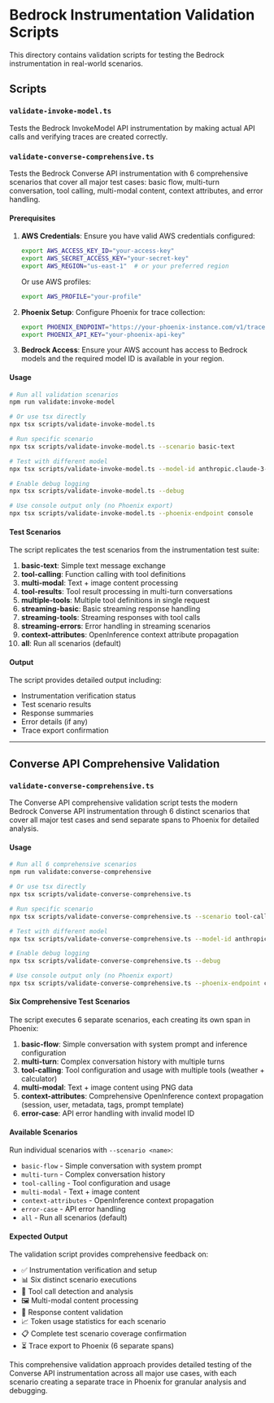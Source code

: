 # Bedrock Instrumentation Validation Scripts

This directory contains validation scripts for testing the Bedrock instrumentation in real-world scenarios.

## Scripts

### `validate-invoke-model.ts`

Tests the Bedrock InvokeModel API instrumentation by making actual API calls and verifying traces are created correctly.

### `validate-converse-comprehensive.ts`

Tests the Bedrock Converse API instrumentation with 6 comprehensive scenarios that cover all major test cases: basic flow, multi-turn conversation, tool calling, multi-modal content, context attributes, and error handling.

#### Prerequisites

1. **AWS Credentials**: Ensure you have valid AWS credentials configured:

   ```bash
   export AWS_ACCESS_KEY_ID="your-access-key"
   export AWS_SECRET_ACCESS_KEY="your-secret-key"
   export AWS_REGION="us-east-1"  # or your preferred region
   ```

   Or use AWS profiles:

   ```bash
   export AWS_PROFILE="your-profile"
   ```

2. **Phoenix Setup**: Configure Phoenix for trace collection:

   ```bash
   export PHOENIX_ENDPOINT="https://your-phoenix-instance.com/v1/traces"
   export PHOENIX_API_KEY="your-phoenix-api-key"
   ```

3. **Bedrock Access**: Ensure your AWS account has access to Bedrock models and the required model ID is available in your region.

#### Usage

```bash
# Run all validation scenarios
npm run validate:invoke-model

# Or use tsx directly
npx tsx scripts/validate-invoke-model.ts

# Run specific scenario
npx tsx scripts/validate-invoke-model.ts --scenario basic-text

# Test with different model
npx tsx scripts/validate-invoke-model.ts --model-id anthropic.claude-3-sonnet-20240229-v1:0

# Enable debug logging
npx tsx scripts/validate-invoke-model.ts --debug

# Use console output only (no Phoenix export)
npx tsx scripts/validate-invoke-model.ts --phoenix-endpoint console
```

#### Test Scenarios

The script replicates the test scenarios from the instrumentation test suite:

1. **basic-text**: Simple text message exchange
2. **tool-calling**: Function calling with tool definitions
3. **multi-modal**: Text + image content processing
4. **tool-results**: Tool result processing in multi-turn conversations
5. **multiple-tools**: Multiple tool definitions in single request
6. **streaming-basic**: Basic streaming response handling
7. **streaming-tools**: Streaming responses with tool calls
8. **streaming-errors**: Error handling in streaming scenarios
9. **context-attributes**: OpenInference context attribute propagation
10. **all**: Run all scenarios (default)

#### Output

The script provides detailed output including:

- Instrumentation verification status
- Test scenario results
- Response summaries
- Error details (if any)
- Trace export confirmation

---

## Converse API Comprehensive Validation

### `validate-converse-comprehensive.ts`

The Converse API comprehensive validation script tests the modern Bedrock Converse API instrumentation through 6 distinct scenarios that cover all major test cases and send separate spans to Phoenix for detailed analysis.

#### Usage

```bash
# Run all 6 comprehensive scenarios
npm run validate:converse-comprehensive

# Or use tsx directly
npx tsx scripts/validate-converse-comprehensive.ts

# Run specific scenario
npx tsx scripts/validate-converse-comprehensive.ts --scenario tool-calling

# Test with different model
npx tsx scripts/validate-converse-comprehensive.ts --model-id anthropic.claude-3-5-sonnet-20240620-v1:0

# Enable debug logging
npx tsx scripts/validate-converse-comprehensive.ts --debug

# Use console output only (no Phoenix export)
npx tsx scripts/validate-converse-comprehensive.ts --phoenix-endpoint console
```

#### Six Comprehensive Test Scenarios

The script executes 6 separate scenarios, each creating its own span in Phoenix:

1. **basic-flow**: Simple conversation with system prompt and inference configuration
2. **multi-turn**: Complex conversation history with multiple turns
3. **tool-calling**: Tool configuration and usage with multiple tools (weather + calculator)
4. **multi-modal**: Text + image content using PNG data
5. **context-attributes**: Comprehensive OpenInference context propagation (session, user, metadata, tags, prompt template)
6. **error-case**: API error handling with invalid model ID

#### Available Scenarios

Run individual scenarios with `--scenario <name>`:

- `basic-flow` - Simple conversation with system prompt
- `multi-turn` - Complex conversation history
- `tool-calling` - Tool configuration and usage
- `multi-modal` - Text + image content
- `context-attributes` - OpenInference context propagation
- `error-case` - API error handling
- `all` - Run all scenarios (default)

#### Expected Output

The validation script provides comprehensive feedback on:

- ✅ Instrumentation verification and setup
- 📊 Six distinct scenario executions
- 🔧 Tool call detection and analysis
- 🖼️ Multi-modal content processing
- 💬 Response content validation
- 📈 Token usage statistics for each scenario
- 📋 Complete test scenario coverage confirmation
- ⏳ Trace export to Phoenix (6 separate spans)

This comprehensive validation approach provides detailed testing of the Converse API instrumentation across all major use cases, with each scenario creating a separate trace in Phoenix for granular analysis and debugging.
